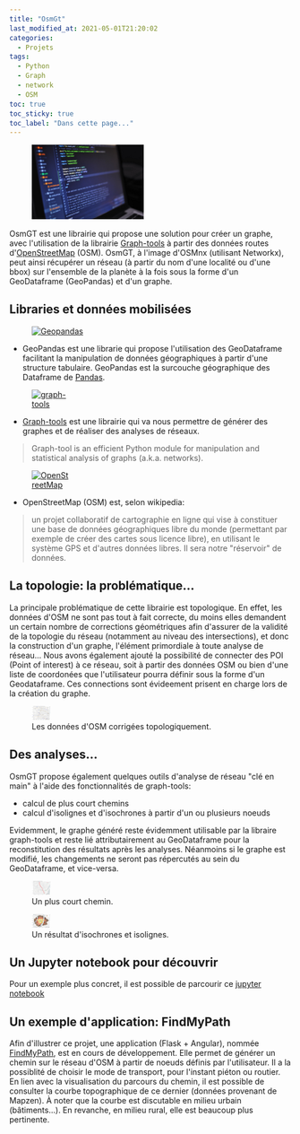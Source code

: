 ```yaml
---
title: "OsmGt"
last_modified_at: 2021-05-01T21:20:02
categories:
  - Projets
tags:
  - Python
  - Graph
  - network
  - OSM
toc: true
toc_sticky: true
toc_label: "Dans cette page..."
---
```



<figure style="width: 200px" class="">
  <a href="/assets/images/memes/code.jpg"><img src="/assets/images/memes/code.jpg"></a>
</figure>


OsmGT est une librairie qui propose une solution pour créer un graphe, avec l'utilisation de la librairie [Graph-tools](https://graph-tool.skewed.de/) à partir des données routes d'[OpenStreetMap](https://www.openstreetmap.org/#map=6/46.449/2.210) (OSM). OsmGT, à l'image d'OSMnx (utilisant Networkx), peut ainsi récupérer un réseau (à partir du nom d'une localité ou d'une bbox) sur l'ensemble de la planète à la fois sous la forme d'un GeoDataframe (GeoPandas) et d'un graphe.

## Libraries et données mobilisées

<figure style="width: 150px" class="align-right">
  <a href="https://geopandas.readthedocs.io">
    <img src="https://geopandas.readthedocs.io/en/latest/_static/geopandas_logo_web.svg" alt="Geopandas">
  </a>
</figure>

* GeoPandas est une librarie qui propose l'utilisation des GeoDataframe facilitant la manipulation de données géographiques à partir d'une structure tabulaire. GeoPandas est la surcouche géographique des Dataframe de [Pandas](https://pandas.pydata.org/).

<figure style="width: 70px" class="align-right">
  <a href="https://graph-tool.skewed.de/">
    <img src="https://graph-tool.skewed.de/static/img/graph-tool-logo.svg" alt="graph-tools">
  </a>
</figure>

* [Graph-tools](https://graph-tool.skewed.de/) est une librairie qui va nous permettre de générer des graphes et de réaliser des analyses de réseaux.
> Graph-tool is an efficient Python module for manipulation and statistical analysis of graphs (a.k.a. networks).

<figure style="width: 70px" class="align-right">
  <a href="https://www.openstreetmap.org">
    <img src="https://www.openstreetmap.org/assets/osm_logo-d4979005d8a03d67bbf051b4e7e6ef1b26c6a34a5cd1b65908e2947c360ca391.svg" alt="OpenStreetMap">
  </a>
</figure>

* OpenStreetMap (OSM) est, selon wikipedia:
> un projet collaboratif de cartographie en ligne qui vise à constituer une base de données géographiques libre du monde (permettant par exemple de créer des cartes sous licence libre), en utilisant le système GPS et d'autres données libres.
Il sera notre "réservoir" de données.

## La topologie: la problématique...

La principale problématique de cette librairie est topologique. En effet, les données d'OSM ne sont pas tout à fait correcte, du moins elles demandent un certain nombre de corrections géométriques afin d'assurer de la validité de la topologie du réseau (notamment au niveau des intersections), et donc la construction d'un graphe, l'élément primordiale à toute analyse de réseau...
Nous avons également ajouté la possibilité de connecter des POI (Point of interest) à ce réseau, soit à partir des données OSM ou bien d'une liste de coordonées que l'utilisateur pourra définir sous la forme d'un Geodataframe. Ces connections sont évideement prisent en charge lors de la création du graphe.

<figure class="">
  <img src="https://github.com/amauryval/osmgt/raw/master/images/osmgt_output_topology.png" alt="" height="25px">
  <figcaption>Les données d'OSM corrigées topologiquement.</figcaption>
</figure>


## Des analyses...

OsmGT propose également quelques outils d'analyse de réseau "clé en main" à l'aide des fonctionnalités de graph-tools:
* calcul de plus court chemins
* calcul d'isolignes et d'isochrones à partir d'un ou plusieurs noeuds

Evidemment, le graphe généré reste évidemment utilisable par la libraire graph-tools et reste lié attributairement au GeoDataframe pour la reconstitution des résultats après les analyses. Néanmoins si le graphe est modifié, les changements ne seront pas répercutés au sein du GeoDataframe, et vice-versa.

<figure class="">
  <img src="https://github.com/amauryval/osmgt/raw/dev_performance/images/shortest_path.png" alt="" height="25px">
  <figcaption>Un plus court chemin.</figcaption>
</figure>

<figure class="">
  <img src="https://github.com/amauryval/osmgt/raw/master/images/isochrone_pedestrian_from_distance.png" alt="" height="25px">
  <figcaption>Un résultat d'isochrones et isolignes.</figcaption>
</figure>

## Un Jupyter notebook pour découvrir

Pour un exemple plus concret, il est possible de parcourir ce [jupyter notebook](https://amauryval.github.io/OsmGT/)

## Un exemple d'application: FindMyPath

Afin d'illustrer ce projet, une application (Flask + Angular), nommée [FindMyPath](https://amauryval.github.io/Find-My-Path/), est en cours de développement. Elle permet de générer un chemin sur le réseau d'OSM à partir de noeuds définis par l'utilisateur. Il a la possiblité de choisir le mode de transport, pour l'instant piéton ou routier. En lien avec la visualisation du parcours du chemin, il est possible de consulter la courbe topographique de ce dernier (données provenant de Mapzen).
À noter que la courbe est discutable en milieu urbain (bâtiments...). En revanche, en milieu rural, elle est beaucoup plus pertinente.




